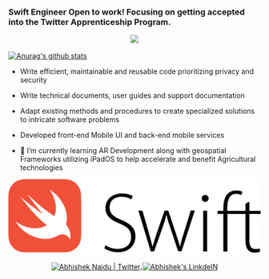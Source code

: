 

### Swift Engineer Open to work! Focusing on getting accepted into the Twitter Apprenticeship Program.



<p align="center">
  
  <img src="https://github.com/Ezra-Black/Ezra-Black/blob/master/EzraBlackIntro.gif?raw=true"/>

</p>

  <!-- For more icons please follow  https://github.com/MikeCodesDotNET/ColoredBadges -->

<p align="center">
  
[![Anurag's github stats](https://github-readme-stats.vercel.app/api?username=Ezra-Black&count_private=true&show_icons=true&theme=dark)](https://github.com/anuraghazra/github-readme-stats)

</p>


- Write efficient, maintainable and reusable code prioritizing privacy and security
- Write technical documents, user guides and support documentation
- Adapt existing methods and procedures to create specialized solutions to intricate software problems
- Developed front-end Mobile UI and back-end mobile services

- 🌱 I’m currently learning AR Development along with geospatial Frameworks utilizing iPadOS to help accelerate and benefit Agricultural technologies

<p align="center">
  
<img src="https://github.com/Ezra-Black/Ezra-Black/blob/master/swift-official.svg" alt="Swift">

</p>
<p align="center">
<a href="https://twitter.com/Ezra_Black_">
  <img align="center" alt="Abhishek Naidu | Twitter" width="100px" src="https://cdn.jsdelivr.net/npm/simple-icons@v3/icons/twitter.svg" />
</a>
<a href="https://www.linkedin.com/in/ezra-black-6a2597182">
  <img align="center" alt="Abhishek's LinkdeIN" width="100px" src="https://cdn.jsdelivr.net/npm/simple-icons@v3/icons/linkedin.svg" />
</a>
</p>


<!--
**Ezra-Black/Ezra-Black** is a ✨ _special_ ✨ repository because its `README.md` (this file) appears on your GitHub profile.

Here are some ideas to get you started:



- 👯 I’m looking to collaborate on ...
- 🤔 I’m looking for help with ...
- 💬 Ask me about ...
- 📫 How to reach me: ...
- 😄 Pronouns: ...
- ⚡ Fun fact: ...
-->
